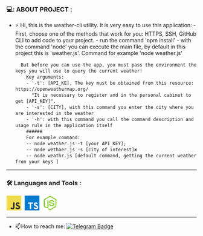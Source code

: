 ###  💻: ABOUT PROJECT :
- :zap: Hi, this is the weather-cli utility.
        It is very easy to use this application: 
          - First, choose one of the methods that work for you: HTTPS, SSH, GitHub CLI to add code to your project.
          - run the command 'npm install'
          - with the command 'node' you can execute the main file, by default in this project this is 'weather.js'. Command for example 'node weather.js'

        But before you can use the app, you must pass the environment the keys you will use to query the current weather!
          Key arguments:
          - '-t': [API_KE], The key must be obtained from this resource: https://openweathermap.org/ 
            "It is necessary to register and in the personal cabinet to get [API_KEY]".
          - '-s': [CITY], with this command you enter the city where you are interested in the weather
          - '-h': with this command you call the command description and usage rule in the application itself 
          ######
          For example command: 
          -- node weather.js -t [your API_KEY];
          -- node wethaer.js -s [city of interest]ж
          -- node weathr.js [default command, getting the current weather from your keys ]
        
---

### :hammer_and_wrench: Languages and Tools :
<div>
  <img src="https://github.com/devicons/devicon/blob/master/icons/javascript/javascript-original.svg" title="JavaScript" alt="JavaScript" width="40" height="40"/>&nbsp;
  <img src="https://github.com/devicons/devicon/blob/master/icons/typescript/typescript-original.svg" title="typescript" alt="typescript" width="40" height="40"/>&nbsp;
  <img src="https://github.com/devicons/devicon/blob/master/icons/nodejs/nodejs-original.svg" title="Node" alt="Node" width="40" height="40"/>&nbsp;
</div>

---

- :mailbox:How to reach me: [![Telegram Badge](https://img.shields.io/badge/-Telegram-blue?style=flat&logo=Telegram&logoColor=white)](https://t.me/AlikPivnenko)
